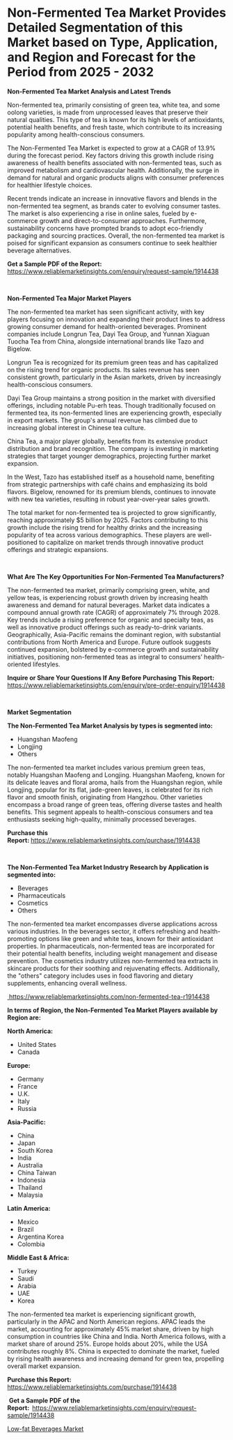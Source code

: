 <p><h1>Non-Fermented Tea Market Provides Detailed Segmentation of this Market based on Type, Application, and Region and Forecast for the Period from 2025 - 2032</h1></p><p><strong>Non-Fermented Tea Market Analysis and Latest Trends</strong></p>
<p><p>Non-fermented tea, primarily consisting of green tea, white tea, and some oolong varieties, is made from unprocessed leaves that preserve their natural qualities. This type of tea is known for its high levels of antioxidants, potential health benefits, and fresh taste, which contribute to its increasing popularity among health-conscious consumers.</p><p>The Non-Fermented Tea Market is expected to grow at a CAGR of 13.9% during the forecast period. Key factors driving this growth include rising awareness of health benefits associated with non-fermented teas, such as improved metabolism and cardiovascular health. Additionally, the surge in demand for natural and organic products aligns with consumer preferences for healthier lifestyle choices.</p><p>Recent trends indicate an increase in innovative flavors and blends in the non-fermented tea segment, as brands cater to evolving consumer tastes. The market is also experiencing a rise in online sales, fueled by e-commerce growth and direct-to-consumer approaches. Furthermore, sustainability concerns have prompted brands to adopt eco-friendly packaging and sourcing practices. Overall, the non-fermented tea market is poised for significant expansion as consumers continue to seek healthier beverage alternatives.</p></p>
<p><strong>Get a Sample PDF of the Report:&nbsp;</strong> <a href="https://www.reliablemarketinsights.com/enquiry/request-sample/1914438?utm_campaign=3013&utm_medium=2&utm_source=Github&utm_content=ia&utm_term=07042025&utm_id=non-fermented-tea">https://www.reliablemarketinsights.com/enquiry/request-sample/1914438</a></p>
<p>&nbsp;</p>
<p><strong>Non-Fermented Tea Major Market Players</strong></p>
<p><p>The non-fermented tea market has seen significant activity, with key players focusing on innovation and expanding their product lines to address growing consumer demand for health-oriented beverages. Prominent companies include Longrun Tea, Dayi Tea Group, and Yunnan Xiaguan Tuocha Tea from China, alongside international brands like Tazo and Bigelow.</p><p>Longrun Tea is recognized for its premium green teas and has capitalized on the rising trend for organic products. Its sales revenue has seen consistent growth, particularly in the Asian markets, driven by increasingly health-conscious consumers. </p><p>Dayi Tea Group maintains a strong position in the market with diversified offerings, including notable Pu-erh teas. Though traditionally focused on fermented tea, its non-fermented lines are experiencing growth, especially in export markets. The group's annual revenue has climbed due to increasing global interest in Chinese tea culture.</p><p>China Tea, a major player globally, benefits from its extensive product distribution and brand recognition. The company is investing in marketing strategies that target younger demographics, projecting further market expansion.</p><p>In the West, Tazo has established itself as a household name, benefiting from strategic partnerships with café chains and emphasizing its bold flavors. Bigelow, renowned for its premium blends, continues to innovate with new tea varieties, resulting in robust year-over-year sales growth.</p><p>The total market for non-fermented tea is projected to grow significantly, reaching approximately $5 billion by 2025. Factors contributing to this growth include the rising trend for healthy drinks and the increasing popularity of tea across various demographics. These players are well-positioned to capitalize on market trends through innovative product offerings and strategic expansions.</p></p>
<p>&nbsp;</p>
<p><strong>What Are The Key Opportunities For Non-Fermented Tea Manufacturers?</strong></p>
<p><p>The non-fermented tea market, primarily comprising green, white, and yellow teas, is experiencing robust growth driven by increasing health awareness and demand for natural beverages. Market data indicates a compound annual growth rate (CAGR) of approximately 7% through 2028. Key trends include a rising preference for organic and specialty teas, as well as innovative product offerings such as ready-to-drink variants. Geographically, Asia-Pacific remains the dominant region, with substantial contributions from North America and Europe. Future outlook suggests continued expansion, bolstered by e-commerce growth and sustainability initiatives, positioning non-fermented teas as integral to consumers’ health-oriented lifestyles.</p></p>
<p><strong>Inquire or Share Your Questions If Any Before Purchasing This Report:</strong> <a href="https://www.reliablemarketinsights.com/enquiry/pre-order-enquiry/1914438?utm_campaign=3013&utm_medium=2&utm_source=Github&utm_content=ia&utm_term=07042025&utm_id=non-fermented-tea">https://www.reliablemarketinsights.com/enquiry/pre-order-enquiry/1914438</a></p>
<p>&nbsp;</p>
<p><strong>Market Segmentation</strong></p>
<p><strong>The Non-Fermented Tea Market Analysis by types is segmented into:</strong></p>
<p><ul><li>Huangshan Maofeng</li><li>Longjing</li><li>Others</li></ul></p>
<p><p>The non-fermented tea market includes various premium green teas, notably Huangshan Maofeng and Longjing. Huangshan Maofeng, known for its delicate leaves and floral aroma, hails from the Huangshan region, while Longjing, popular for its flat, jade-green leaves, is celebrated for its rich flavor and smooth finish, originating from Hangzhou. Other varieties encompass a broad range of green teas, offering diverse tastes and health benefits. This segment appeals to health-conscious consumers and tea enthusiasts seeking high-quality, minimally processed beverages.</p></p>
<p><strong>Purchase this Report:&nbsp;</strong><a href="https://www.reliablemarketinsights.com/purchase/1914438?utm_campaign=3013&utm_medium=2&utm_source=Github&utm_content=ia&utm_term=07042025&utm_id=non-fermented-tea">https://www.reliablemarketinsights.com/purchase/1914438</a></p>
<p>&nbsp;</p>
<p><strong>The Non-Fermented Tea Market Industry Research by Application is segmented into:</strong></p>
<p><ul><li>Beverages</li><li>Pharmaceuticals</li><li>Cosmetics</li><li>Others</li></ul></p>
<p><p>The non-fermented tea market encompasses diverse applications across various industries. In the beverages sector, it offers refreshing and health-promoting options like green and white teas, known for their antioxidant properties. In pharmaceuticals, non-fermented teas are incorporated for their potential health benefits, including weight management and disease prevention. The cosmetics industry utilizes non-fermented tea extracts in skincare products for their soothing and rejuvenating effects. Additionally, the "others" category includes uses in food flavoring and dietary supplements, enhancing overall wellness.</p></p>
<p><a href="https://www.reliablemarketinsights.com/non-fermented-tea-r1914438?utm_campaign=3013&utm_medium=2&utm_source=Github&utm_content=ia&utm_term=07042025&utm_id=non-fermented-tea">&nbsp;https://www.reliablemarketinsights.com/non-fermented-tea-r1914438</a></p>
<p><strong>In terms of Region, the Non-Fermented Tea Market Players available by Region are:</strong></p>
<p>
    <p> <strong> North America: </strong>
        <ul>
            <li>United States</li>
            <li>Canada</li>
        </ul>
        </p> 
    <p> <strong> Europe: </strong>
        <ul>
            <li>Germany</li>
            <li>France</li>
            <li>U.K.</li>
            <li>Italy</li>
            <li>Russia</li>
        </ul>
        </p> 
    <p> <strong> Asia-Pacific: </strong>
        <ul>
            <li>China</li>
            <li>Japan</li>
            <li>South Korea</li>
            <li>India</li>
            <li>Australia</li>
            <li>China Taiwan</li>
            <li>Indonesia</li>
            <li>Thailand</li>
            <li>Malaysia</li>
        </ul>
        </p> 
    <p> <strong> Latin America: </strong>
        <ul>
            <li>Mexico</li>
            <li>Brazil</li>
            <li>Argentina Korea</li>
            <li>Colombia</li>
        </ul>
        </p> 
    <p> <strong> Middle East & Africa: </strong>
        <ul>
            <li>Turkey</li>
            <li>Saudi</li>
            <li>Arabia</li>
            <li>UAE</li>
            <li>Korea</li>
        </ul>
    </p>
    </p>
<p><p>The non-fermented tea market is experiencing significant growth, particularly in the APAC and North American regions. APAC leads the market, accounting for approximately 45% market share, driven by high consumption in countries like China and India. North America follows, with a market share of around 25%. Europe holds about 20%, while the USA contributes roughly 8%. China is expected to dominate the market, fueled by rising health awareness and increasing demand for green tea, propelling overall market expansion.</p></p>
<p><strong>Purchase this Report: </strong><a href="https://www.reliablemarketinsights.com/purchase/1914438?utm_campaign=3013&utm_medium=2&utm_source=Github&utm_content=ia&utm_term=07042025&utm_id=non-fermented-tea">https://www.reliablemarketinsights.com/purchase/1914438</a></p>
<p>&nbsp;<strong>Get a Sample PDF of the Report:&nbsp;&nbsp;</strong><a href="https://www.reliablemarketinsights.com/enquiry/request-sample/1914438?utm_campaign=3013&utm_medium=2&utm_source=Github&utm_content=ia&utm_term=07042025&utm_id=non-fermented-tea">https://www.reliablemarketinsights.com/enquiry/request-sample/1914438</a></p>
<p><strong></strong></p>
<p><p><a href="https://github.com/ngozudapshi/Market-Research-Report-List-1/blob/main/low-fat-beverages-market.md?utm_campaign=3013&utm_medium=2&utm_source=Github&utm_content=ia&utm_term=07042025&utm_id=non-fermented-tea">Low-fat Beverages Market</a></p></p>